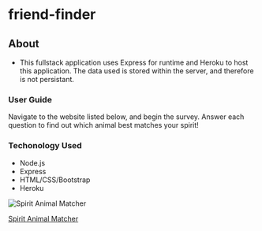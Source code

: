 # friend-finder

## About
* This fullstack application uses Express for runtime and Heroku to host this application. The data used is stored within the server, and therefore is not persistant.

### User Guide
Navigate to the website listed below, and begin the survey. Answer each question to find out which animal best matches your spirit!

### Techonology Used
* Node.js
* Express
* HTML/CSS/Bootstrap
* Heroku

![Spirit Animal Matcher](https://ibb.co/mijtxf)

[Spirit Animal Matcher](https://.herokuapp.com/ "Spirit Animal Matcher")
